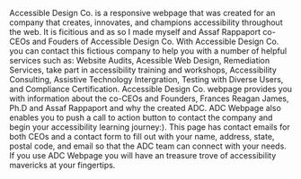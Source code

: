 Accessible Design Co. is a responsive webpage that was created for an company that creates, innovates, and champions accessibility throughout the web.  It is ficitious and as so I made myself and Assaf Rappaport co-CEOs and Fouders of Accessible Design Co. 
With Accessible Design Co. you can contact this fictious company to help you with a number of helpful services such as: Website Audits, Acessible Web Design, Remediation Services, take part in accessibility training and workshops, Accessibility Consulting, Assistive Technology Intergration, Testing with Diverse Users, and Compliance Certification. 
Accessible Design Co. webpage provides you with information about the co-CEOs and Founders, Frances Reagan James, Ph.D and Assaf Rappaport and why the created ADC. 
ADC Webpage also enables you to push a call to action button to contact the company and begin your accessibility learning journey:). This page has contact emails for both
CEOs and a contact form to fill out with your name, address, state, postal code, and email so that the ADC team can connect with your needs.
If you use ADC Webpage you will have an treasure trove of accessibility mavericks at your fingertips.
